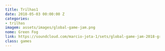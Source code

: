 ```yaml
---
title: Trilhas1
date: 2018-05-03 00:00:00 Z
categories:
- trilhas
imagem: assets/images/global-game-jam.png
nome: Green Fog
link: https://soundcloud.com/marcio-jota-1/sets/global-game-jam-2018-green-fog
class: games
---
```


